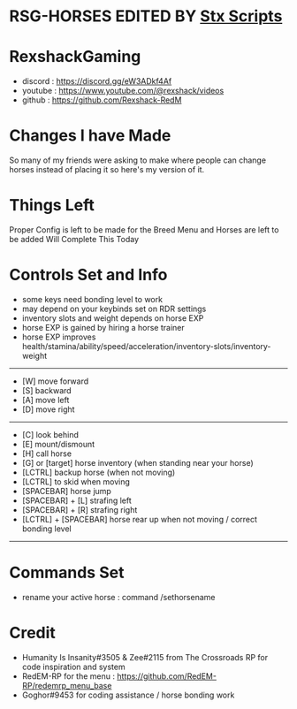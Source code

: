 # RSG-HORSES EDITED BY [Stx Scripts](https://discord.gg/fPjSxEHFMt)


# RexshackGaming
- discord : https://discord.gg/eW3ADkf4Af
- youtube : https://www.youtube.com/@rexshack/videos
- github : https://github.com/Rexshack-RedM

# Changes I have Made
So many of my friends were asking to make where people can change horses instead of placing it so here's my version of it.

# Things Left 
Proper Config is left to be made for the Breed Menu and Horses are left to be added
Will Complete This Today

# Controls Set and Info
- some keys need bonding level to work
- may depend on your keybinds set on RDR settings
- inventory slots and weight depends on horse EXP
- horse EXP is gained by hiring a horse trainer
- horse EXP improves health/stamina/ability/speed/acceleration/inventory-slots/inventory-weight
-------------------
- [W] move forward
- [S] backward
- [A] move left
- [D] move right
-------------------
- [C] look behind
- [E] mount/dismount
- [H] call horse
- [G] or [target] horse inventory (when standing near your horse)
- [LCTRL] backup horse (when not moving)
- [LCTRL] to skid when moving
- [SPACEBAR] horse jump
- [SPACEBAR] + [L] strafing left
- [SPACEBAR] + [R] strafing right
- [LCTRL] + [SPACEBAR] horse rear up when not moving / correct bonding level
-------------------

# Commands Set
- rename your active horse : command /sethorsename

# Credit
- Humanity Is Insanity#3505 & Zee#2115 from The Crossroads RP for code inspiration and system
- RedEM-RP for the menu : https://github.com/RedEM-RP/redemrp_menu_base
- Goghor#9453 for coding assistance / horse bonding work
